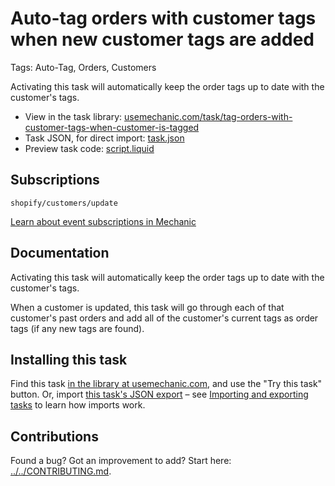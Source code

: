 # Auto-tag orders with customer tags when new customer tags are added

Tags: Auto-Tag, Orders, Customers

Activating this task will automatically keep the order tags up to date with the customer's tags.

* View in the task library: [usemechanic.com/task/tag-orders-with-customer-tags-when-customer-is-tagged](https://usemechanic.com/task/tag-orders-with-customer-tags-when-customer-is-tagged)
* Task JSON, for direct import: [task.json](../../tasks/tag-orders-with-customer-tags-when-customer-is-tagged.json)
* Preview task code: [script.liquid](./script.liquid)

## Subscriptions

```liquid
shopify/customers/update
```

[Learn about event subscriptions in Mechanic](https://docs.usemechanic.com/article/408-subscriptions)

## Documentation

Activating this task will automatically keep the order tags up to date with the customer's tags.

When a customer is updated, this task will go through each of that customer's past orders and add all of the customer's current tags as order tags (if any new tags are found).

## Installing this task

Find this task [in the library at usemechanic.com](https://usemechanic.com/task/tag-orders-with-customer-tags-when-customer-is-tagged), and use the "Try this task" button. Or, import [this task's JSON export](../../tasks/tag-orders-with-customer-tags-when-customer-is-tagged.json) – see [Importing and exporting tasks](https://docs.usemechanic.com/article/505-importing-and-exporting-tasks) to learn how imports work.

## Contributions

Found a bug? Got an improvement to add? Start here: [../../CONTRIBUTING.md](../../CONTRIBUTING.md).
